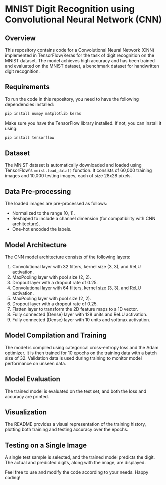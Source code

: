 # MNIST Digit Recognition using Convolutional Neural Network (CNN)

## Overview

This repository contains code for a Convolutional Neural Network (CNN) implemented in TensorFlow/Keras for the task of digit recognition on the MNIST dataset. The model achieves high accuracy and has been trained and evaluated on the MNIST dataset, a benchmark dataset for handwritten digit recognition.

## Requirements

To run the code in this repository, you need to have the following dependencies installed:

```bash
pip install numpy matplotlib keras
```

Make sure you have the TensorFlow library installed. If not, you can install it using:

```bash
pip install tensorflow
```

## Dataset

The MNIST dataset is automatically downloaded and loaded using TensorFlow's `mnist.load_data()` function. It consists of 60,000 training images and 10,000 testing images, each of size 28x28 pixels.

## Data Pre-processing

The loaded images are pre-processed as follows:

- Normalized to the range [0, 1].
- Reshaped to include a channel dimension (for compatibility with CNN architecture).
- One-hot encoded the labels.

## Model Architecture

The CNN model architecture consists of the following layers:

1. Convolutional layer with 32 filters, kernel size (3, 3), and ReLU activation.
2. MaxPooling layer with pool size (2, 2).
3. Dropout layer with a dropout rate of 0.25.
4. Convolutional layer with 64 filters, kernel size (3, 3), and ReLU activation.
5. MaxPooling layer with pool size (2, 2).
6. Dropout layer with a dropout rate of 0.25.
7. Flatten layer to transform the 2D feature maps to a 1D vector.
8. Fully connected (Dense) layer with 128 units and ReLU activation.
9. Fully connected (Dense) layer with 10 units and softmax activation.

## Model Compilation and Training

The model is compiled using categorical cross-entropy loss and the Adam optimizer. It is then trained for 10 epochs on the training data with a batch size of 32. Validation data is used during training to monitor model performance on unseen data.

## Model Evaluation

The trained model is evaluated on the test set, and both the loss and accuracy are printed.

## Visualization

The README provides a visual representation of the training history, plotting both training and testing accuracy over the epochs.

## Testing on a Single Image

A single test sample is selected, and the trained model predicts the digit. The actual and predicted digits, along with the image, are displayed.

Feel free to use and modify the code according to your needs. Happy coding!
